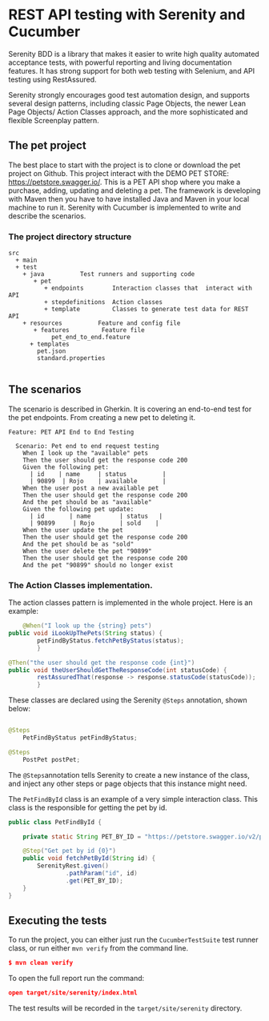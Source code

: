 # REST API testing with Serenity and Cucumber

Serenity BDD is a library that makes it easier to write high quality automated acceptance tests, with powerful reporting and living documentation features. It has strong support for both web testing with Selenium, and API testing using RestAssured.

Serenity strongly encourages good test automation design, and supports several design patterns, including classic Page Objects, the newer Lean Page Objects/ Action Classes approach, and the more sophisticated and flexible Screenplay pattern.

## The pet project
The best place to start with the project is to clone or download the pet project on Github. This project interact with the DEMO PET STORE: https://petstore.swagger.io/. This is a PET API shop where you make a purchase, adding, updating and deleting a pet.
The framework is developing with Maven then you have to have installed Java and Maven in your local machine to run it.
Serenity with Cucumber is implemented to write and describe the scenarios.
### The project directory structure
```Gherkin
src
  + main
  + test
    + java          Test runners and supporting code
       + pet
          + endpoints        Interaction classes that  interact with API
          + stepdefinitions  Action classes
          + template         Classes to generate test data for REST API
    + resources          Feature and config file
       + features         Feature file
            pet_end_to_end.feature
      + templates
        pet.json
        standard.properties
             
```

## The scenarios
The scenario is described in Gherkin. It is covering an end-to-end test for the pet endpoints. From creating a new pet to deleting it.
```Gherkin
Feature: PET API End to End Testing

  Scenario: Pet end to end request testing
    When I look up the "available" pets
    Then the user should get the response code 200
    Given the following pet:
      | id    | name     | status          |
      | 90899  | Rojo    | available       |
    When the user post a new available pet
    Then the user should get the response code 200
    And the pet should be as "available"
    Given the following pet update:
      | id       | name        | status   |
      | 90899     | Rojo       | sold    |
    When the user update the pet
    Then the user should get the response code 200
    And the pet should be as "sold"
    When the user delete the pet "90899"
    Then the user should get the response code 200
    And the pet "90899" should no longer exist
```
### The Action Classes implementation.

The action classes pattern is implemented in the whole project. Here is an example:

```java
    @When("I look up the {string} pets")
public void iLookUpThePets(String status) {
        petFindByStatus.fetchPetByStatus(status);
        }

@Then("the user should get the response code {int}")
public void theUserShouldGetTheResponseCode(int statusCode) {
        restAssuredThat(response -> response.statusCode(statusCode));
        }
```
These classes are declared using the Serenity `@Steps` annotation, shown below:
```java

@Steps
    PetFindByStatus petFindByStatus;

@Steps
    PostPet postPet;
```

The `@Steps`annotation tells Serenity to create a new instance of the class, and inject any other steps or page objects that this instance might need.

The `PetFindById` class is an example of a very simple interaction class. This class is the responsible for getting the pet by id.
```java
public class PetFindById {

    private static String PET_BY_ID = "https://petstore.swagger.io/v2/pet/{id}";

    @Step("Get pet by id {0}")
    public void fetchPetById(String id) {
        SerenityRest.given()
                .pathParam("id", id)
                .get(PET_BY_ID);
    }
}
```

## Executing the tests
To run the project, you can either just run the `CucumberTestSuite` test runner class, or run either `mvn verify` from the command line.

```json
$ mvn clean verify
```
To open the full report run the command:
```json
open target/site/serenity/index.html
```

The test results will be recorded in the `target/site/serenity` directory.



